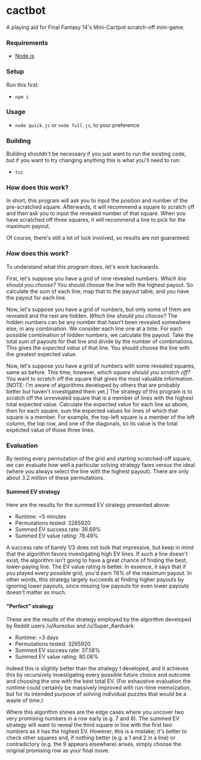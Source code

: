 # cactbot

A playing aid for Final Fantasy 14's Mini-Cactpot scratch-off mini-game.

### Requirements

- [Node.js](https://nodejs.dev/)

### Setup

Run this first:

- `npm i`

### Usage

- `node quick.js` or `node full.js`, to your preference

### Building

Building shouldn't be necessary if you just want to run the existing code, but if you want to try changing anything this is what you'll need to run:

- `tsc`

### How does this work?

In short, this program will ask you to input the position and number of the pre-scratched square. Afterwards, it will recommend a square to scratch off and then ask you to input the revealed number of that square. When you have scratched off three squares, it will recommend a line to pick for the maximum payout.

Of course, there's still a lot of luck involved, so results are not guaranteed.

### *How* does this work?

To understand what this program does, let's work backwards.

First, let's suppose you have a grid of nine revealed numbers. *Which line should you choose?* You should choose the line with the highest payout. So calculate the sum of each line, map that to the payout table, and you have the payout for each line.

Now, let's suppose you have a grid of numbers, but only some of them are revealed and the rest are hidden. *Which line should you choose?* The hidden numbers can be any number that hasn't been revealed somewhere else, in any combination. We consider each line one at a time. For each possible combination of hidden numbers, we calculate the payout. Take the total sum of payouts for that line and divide by the number of combinations. This gives the *expected value* of that line. You should choose the line with the greatest expected value.

Now, let's suppose you have a grid of numbers with some revealed squares, same as before. This time, however, *which square should you scratch off?* You want to scratch off the square that gives the most valuable information. [NOTE: I'm aware of algorithms developed by others that are probably better but haven't investigated them yet.] The strategy of this program is to scratch off the unrevealed square that is a member of lines with the highest total expected value. Calculate the expected value for each line as above, then for each square, sum the expected values for lines of which that square is a member. For example, the top-left square is a member of the left column, the top row, and one of the diagonals, so its value is the total expected value of those three lines.

### Evaluation

By testing every permutation of the grid and starting scratched-off square, we can evaluate how well a particular solving strategy fares versus the ideal (where you always select the line with the highest payout). There are only about 3.2 million of these permutations.

#### Summed EV strategy

Here are the results for the summed EV strategy presented above:

* Runtime: ~5 minutes
* Permutations tested: 3265920
* Summed EV success rate: 36.69%
* Summed EV value rating: 78.49%

A success rate of barely 1/3 does not look that impressive, but keep in mind that the algorithm favors investigating high EV lines. If such a line doesn't exist, the algorithm isn't going to have a great chance of finding the best, lower-paying line. The EV value rating is better. In essence, it says that if you played every possible grid, you'd earn 78% of the maximum payout. In other words, this strategy largely succeeds at finding higher payouts by ignoring lower payouts, since missing low payouts for even lower payouts doesn't matter as much.

#### "Perfect" strategy

These are the results of the strategy employed by the algorithm developed by Reddit users /u/Aureolux and /u/Super_Aardvark:

* Runtime: ~3 days
* Permutations tested: 3265920
* Summed EV success rate: 37.58%
* Summed EV value rating: 80.06%

Indeed this is slightly better than the strategy I developed, and it achieves this by recursively investigating every possible future choice and outcome and choosing the one with the best total EV. (For exhaustive evaluation the runtime could certainly be massively improved with run-time memoization, but for its intended purpose of solving individual puzzles that would be a waste of time.)

Where this algorithm shines are the edge cases where you uncover two very promising numbers in a row early (e.g. 7 and 8). The summed EV strategy will want to reveal the third square in line with the first two numbers as it has the highest EV. However, this is a mistake; it's better to check other squares and, if nothing better (e.g. a 1 and 2 in a line) or contradictory (e.g. the 9 appears elsewhere) arises, simply choose the original promising row as your final move.